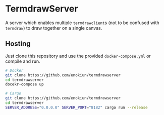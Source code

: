 # TermdrawServer

A server which enables multiple `termdrawclient`s (not to be confused with `termdraw`)
to draw together on a single canvas.

## Hosting

Just clone this repository and use the provided `docker-compose.yml` or compile and
run.

```sh
# Docker
git clone https://github.com/enokiun/termdrawserver
cd termdrawserver
docekr-compose up
```

```sh
# Cargo
git clone https://github.com/enokiun/termdrawserver
cd termdrawserver
SERVER_ADDRESS="0.0.0.0" SERVER_PORT="8182" cargo run --release
```

